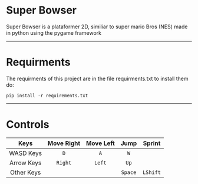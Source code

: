 # Super Bowser
 Super Bowser is a plataformer 2D, similiar to super mario Bros (NES) made in python using the pygame framework
 <hr>
 
 # Requirments
  The requirments of this project are in the file requirments.txt to install them do:
  ```
  pip install -r requirements.txt
  ```
 <hr>
 
  # Controls
 |Keys         | Move Right| Move Left| Jump   | Sprint |
 |:-----------:| :--------:| :-------:|:------:|:------:|
 |WASD Keys    |     `D`   |    `A`   |  `W`   |        |
 | Arrow Keys  |  `Right`  |    `Left`|  `Up`  |        | 
 | Other Keys  |           |          | `Space`|`LShift`|
